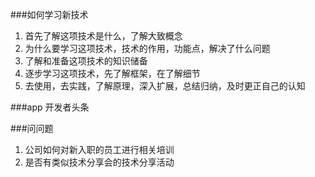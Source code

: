 ###如何学习新技术
1. 首先了解这项技术是什么，了解大致概念
2. 为什么要学习这项技术，技术的作用，功能点，解决了什么问题
3. 了解和准备这项技术的知识储备
4. 逐步学习这项技术，先了解框架，在了解细节
5. 去使用，去实践，了解原理，深入扩展，总结归纳，及时更正自己的认知

###app
开发者头条


###问问题

1. 公司如何对新入职的员工进行相关培训
2. 是否有类似技术分享会的技术分享活动
